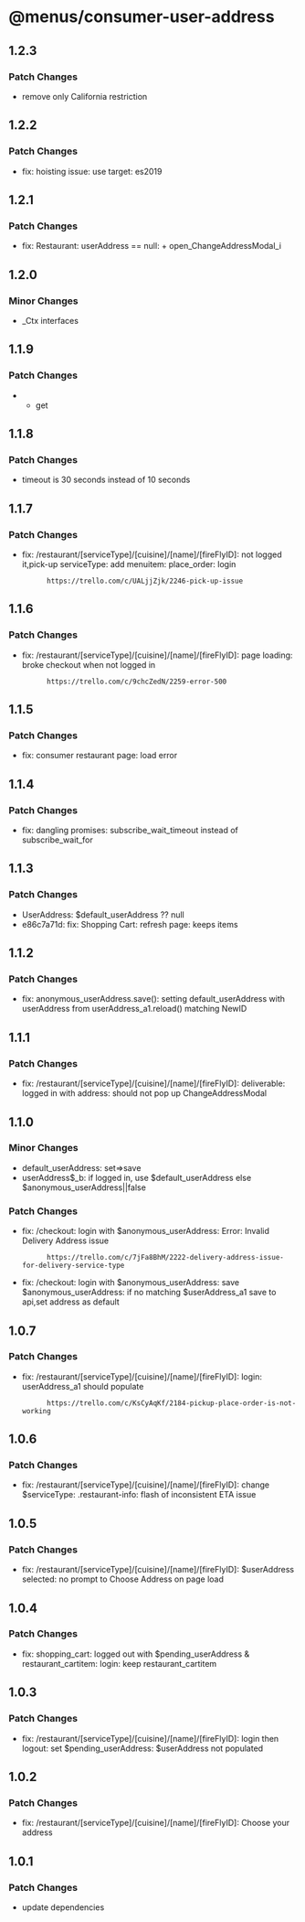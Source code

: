 # @menus/consumer-user-address

## 1.2.3

### Patch Changes

- remove only California restriction

## 1.2.2

### Patch Changes

- fix: hoisting issue: use target: es2019

## 1.2.1

### Patch Changes

- fix: Restaurant: userAddress == null: + open_ChangeAddressModal_i

## 1.2.0

### Minor Changes

- \_Ctx interfaces

## 1.1.9

### Patch Changes

- - get

## 1.1.8

### Patch Changes

- timeout is 30 seconds instead of 10 seconds

## 1.1.7

### Patch Changes

- fix: /restaurant/[serviceType]/[cuisine]/[name]/[fireFlyID]: not logged it,pick-up serviceType: add menuitem:
  place_order: login

      	    https://trello.com/c/UALjjZjk/2246-pick-up-issue

## 1.1.6

### Patch Changes

- fix: /restaurant/[serviceType]/[cuisine]/[name]/[fireFlyID]: page loading: broke checkout when not logged in

      	    https://trello.com/c/9chcZedN/2259-error-500

## 1.1.5

### Patch Changes

- fix: consumer restaurant page: load error

## 1.1.4

### Patch Changes

- fix: dangling promises: subscribe_wait_timeout instead of subscribe_wait_for

## 1.1.3

### Patch Changes

- UserAddress: \$default_userAddress ?? null
- e86c7a71d: fix: Shopping Cart: refresh page: keeps items

## 1.1.2

### Patch Changes

- fix: anonymous_userAddress.save(): setting default_userAddress with userAddress from userAddress_a1.reload() matching
  NewID

## 1.1.1

### Patch Changes

- fix: /restaurant/[serviceType]/[cuisine]/[name]/[fireFlyID]: deliverable: logged in with address: should not pop up
  ChangeAddressModal

## 1.1.0

### Minor Changes

- default_userAddress: set=>save
- userAddress$_b: if logged in, use $default_userAddress else \$anonymous_userAddress||false

### Patch Changes

- fix: /checkout: login with \$anonymous_userAddress: Error: Invalid Delivery Address issue

      	    https://trello.com/c/7jFa8BhM/2222-delivery-address-issue-for-delivery-service-type

- fix: /checkout: login with $anonymous_userAddress: save $anonymous_userAddress: if no matching \$userAddress_a1 save
  to api,set address as default

## 1.0.7

### Patch Changes

- fix: /restaurant/[serviceType]/[cuisine]/[name]/[fireFlyID]: login: userAddress_a1 should populate

      	    https://trello.com/c/KsCyAqKf/2184-pickup-place-order-is-not-working

## 1.0.6

### Patch Changes

- fix: /restaurant/[serviceType]/[cuisine]/[name]/[fireFlyID]: change \$serviceType: .restaurant-info: flash of
  inconsistent ETA issue

## 1.0.5

### Patch Changes

- fix: /restaurant/[serviceType]/[cuisine]/[name]/[fireFlyID]: \$userAddress selected: no prompt to Choose Address on
  page load

## 1.0.4

### Patch Changes

- fix: shopping_cart: logged out with \$pending_userAddress & restaurant_cartitem: login: keep restaurant_cartitem

## 1.0.3

### Patch Changes

- fix: /restaurant/[serviceType]/[cuisine]/[name]/[fireFlyID]: login then logout: set $pending_userAddress: $userAddress
  not populated

## 1.0.2

### Patch Changes

- fix: /restaurant/[serviceType]/[cuisine]/[name]/[fireFlyID]: Choose your address

## 1.0.1

### Patch Changes

- update dependencies
